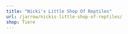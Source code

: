 ```yaml
---
title: "Nicki's Little Shop Of Reptiles"
url: /jarrow/nickis-little-shop-of-reptiles/
shop: Tiere
---
```

